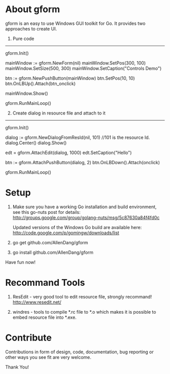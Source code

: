 About gform
===

gform is an easy to use Windows GUI toolkit for Go. It provides two approaches to create UI.

1. Pure code
---
gform.Init()

mainWindow := gform.NewForm(nil)
mainWindow.SetPos(300, 100)
mainWindow.SetSize(500, 300)
mainWindow.SetCaption("Controls Demo")

btn := gform.NewPushButton(mainWindow)
btn.SetPos(10, 10)
btn.OnLBUp().Attach(btn_onclick)

mainWindow.Show()

gform.RunMainLoop()

2. Create dialog in resource file and attach to it
---
gform.Init()

dialog := gform.NewDialogFromResId(nil, 101) //101 is the resource Id.
dialog.Center()
dialog.Show()

edt = gform.AttachEdit(dialog, 1000)
edt.SetCaption("Hello")

btn := gform.AttachPushButton(dialog, 2)
btn.OnLBDown().Attach(onclick)

gform.RunMainLoop()

Setup
===

1. Make sure you have a working Go installation and build environment, 
   see this go-nuts post for details:
   http://groups.google.com/group/golang-nuts/msg/5c87630a84f4fd0c
   
   Updated versions of the Windows Go build are available here:
   http://code.google.com/p/gomingw/downloads/list
   
2. go get github.com/AllenDang/gform

3. go install github.com/AllenDang/gform

Have fun now!

Recommand Tools
===
1. ResEdit - very good tool to edit resource file, strongly recommand!
http://www.resedit.net/

2. windres - tools to compile *.rc file to *.o which makes it is possible to embed resource file into *.exe.

Contribute
===

Contributions in form of design, code, documentation, bug reporting or other
ways you see fit are very welcome.

Thank You!
